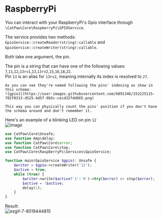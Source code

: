 # RaspberryPi

You can interact with your RaspberryPi's Gpio interface through `\CatPaw\Core\RaspberryPi\GPIOService`.<br/>

The service provides two methods: `GpioService::createReader(string):callable`
and `GpioService::createWriter(string):callable`.

Both take one argument, the pin.

The pin is a string that can have one of the following
values: `7`,`11`,`12`,`13rv1`,`13`,`13rv2`,`15`,`16`,`18`,`22`.<br/>
Pin `13` is an alias for `13rv2`, meaning internally its index is resolved to `27`.

    As you can see they're named following the pins' indexing as show in this schema:
    ![gpio1](https://user-images.githubusercontent.com/6891346/152225115-782f0313-d525-4d5f-9b5c-cecd32fdd865.png)

    This way you can physically count the pins' position if you don't have the schema around and don't remember it.

Here's an example of a blinking LED on pin `12`<br/>
![image](https://user-images.githubusercontent.com/6891346/152228030-7d1f5cba-6308-42be-bc14-c62df1a81554.png)

```php
use CatPaw\Core\Unsafe;
use function Amp\delay;
use function CatPaw\Core\error;
use function CatPaw\Core\stop;
use CatPaw\Core\RaspberryPi\Services\GpioService;

function main(GpioService $gpio): Unsafe {
    $writer = $gpio->createWriter('12');
    $active = true;
    while (true) {
        $writer->write($active?'1':'0')->try($error) or stop($error);
        $active = !$active;
        delay(1);
    }
}
```

Result:<br/>
![ezgif-7-8019444815](https://user-images.githubusercontent.com/6891346/152222230-e504eaa4-e014-4c91-ae56-3d4376b1d3d2.gif)
